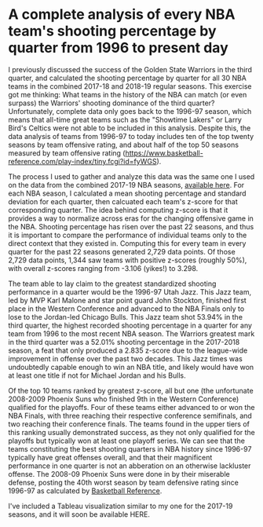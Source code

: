 # A complete analysis of every NBA team's shooting percentage by quarter from 1996 to present day

I previously discussed the success of the Golden State Warriors in the third quarter, and calculated the shooting percentage by quarter for all 30 NBA teams in the combined 2017-18 and 2018-19 regular seasons. This exercise got me thinking: What teams in the history of the NBA can match (or even surpass) the Warriors' shooting dominance of the third quarter? Unfortunately, complete data only goes back to the 1996-97 season, which means that all-time great teams such as the "Showtime Lakers" or Larry Bird's Celtics were not able to be included in this analysis. Despite this, the data analysis of teams from 1996-97 to today includes ten of the top twenty seasons by team offensive rating, and about half of the top 50 seasons measured by team offensive rating (https://www.basketball-reference.com/play-index/tiny.fcgi?id=fyWGS).

The process I used to gather and analyze this data was the same one I used on the data from the combined 2017-19 NBA seasons, [available here](https://github.com/joshnoonan/QuarterShooting). For each NBA season, I calculated a mean shooting percentage and standard deviation for each quarter, then calcuated each team's z-score for that corresponding quarter. The idea behind computing z-score is that it provides a way to normalize across eras for the changing offensive game in the NBA. Shooting percentage has risen over the past 22 seasons, and thus it is important to compare the performance of individual teams only to the direct context that they existed in. Computing this for every team in every quarter for the past 22 seasons generated 2,729 data points. Of those 2,729 data points, 1,344 saw teams with positive z-scores (roughly 50%), with overall z-scores ranging from -3.106 (yikes!) to 3.298.

The team able to lay claim to the greatest standardized shooting performance in a quarter would be the 1996-97 Utah Jazz. This Jazz team, led by MVP Karl Malone and star point guard John Stockton, finished first place in the Western Conference and advanced to the NBA Finals only to lose to the Jordan-led Chicago Bulls. This Jazz team shot 53.94% in the third quarter, the highest recorded shooting percentage in a quarter for any team from 1996 to the most recent NBA season. The Warriors greatest mark in the third quarter was a 52.01% shooting percentage in the 2017-2018 season, a feat that only produced a 2.835 z-score due to the league-wide improvement in offense over the past two decades. This Jazz times was undoubtedly capable enough to win an NBA title, and likely would have won at least one title if not for Michael Jordan and his Bulls.

Of the top 10 teams ranked by greatest z-score, all but one (the unfortunate 2008-2009 Phoenix Suns who finished 9th in the Western Conference) qualified for the playoffs. Four of these teams either advanced to or won the NBA Finals, with three reaching their respective conference semifinals, and two reaching their conference finals. The teams found in the upper tiers of this ranking usually demonstrated success, as they not only qualified for the playoffs but typically won at least one playoff series. We can see that the teams constituting the best shooting quarters in NBA history since 1996-97 typically have great offenses overall, and that their magnificent performance in one quarter is not an abberation on an otherwise lackluster offense. The 2008-09 Phoenix Suns were done in by their miserable defense, posting the 40th worst season by team defensive rating since 1996-97 as calculated by [Basketball Reference](https://www.basketball-reference.com/play-index/tsl_finder.cgi?request=1&match=single&type=team_totals&year_min=1997&lg_id=NBA&c1stat=def_rtg&c1comp=gt&order_by=def_rtg).

I've included a Tableau visualization similar to my one for the 2017-19 seasons, and it will soon be available HERE.
